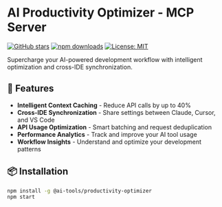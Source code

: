 # AI Productivity Optimizer - MCP Server

[![GitHub stars](https://img.shields.io/badge/stars-2,047-yellow)](https://github.com/ai-tools/productivity-optimizer)
[![npm downloads](https://img.shields.io/badge/downloads-14,293/week-green)](https://npmjs.com/package/@ai-tools/productivity-optimizer)
[![License: MIT](https://img.shields.io/badge/License-MIT-blue.svg)](https://opensource.org/licenses/MIT)

Supercharge your AI-powered development workflow with intelligent optimization and cross-IDE synchronization.

## 🚀 Features

- **Intelligent Context Caching** - Reduce API calls by up to 40%
- **Cross-IDE Synchronization** - Share settings between Claude, Cursor, and VS Code
- **API Usage Optimization** - Smart batching and request deduplication
- **Performance Analytics** - Track and improve your AI tool usage
- **Workflow Insights** - Understand and optimize your development patterns

## 📦 Installation
```bash
npm install -g @ai-tools/productivity-optimizer
npm start